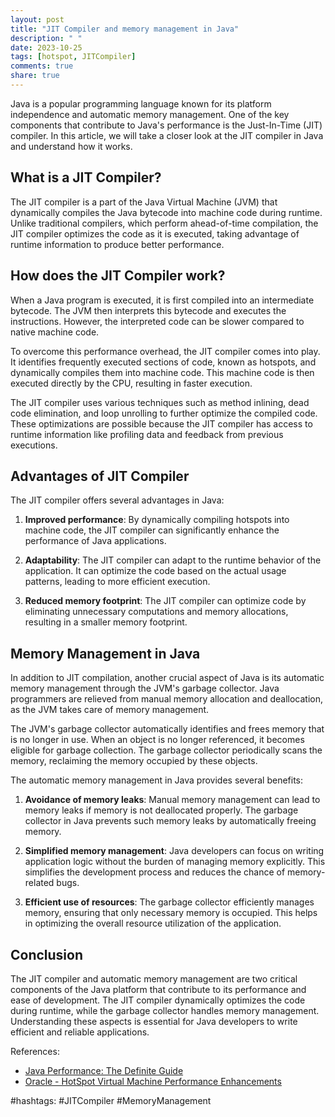 ```yaml
---
layout: post
title: "JIT Compiler and memory management in Java"
description: " "
date: 2023-10-25
tags: [hotspot, JITCompiler]
comments: true
share: true
---
```


Java is a popular programming language known for its platform independence and automatic memory management. One of the key components that contribute to Java's performance is the Just-In-Time (JIT) compiler. In this article, we will take a closer look at the JIT compiler in Java and understand how it works.

## What is a JIT Compiler?

The JIT compiler is a part of the Java Virtual Machine (JVM) that dynamically compiles the Java bytecode into machine code during runtime. Unlike traditional compilers, which perform ahead-of-time compilation, the JIT compiler optimizes the code as it is executed, taking advantage of runtime information to produce better performance.

## How does the JIT Compiler work?

When a Java program is executed, it is first compiled into an intermediate bytecode. The JVM then interprets this bytecode and executes the instructions. However, the interpreted code can be slower compared to native machine code.

To overcome this performance overhead, the JIT compiler comes into play. It identifies frequently executed sections of code, known as hotspots, and dynamically compiles them into machine code. This machine code is then executed directly by the CPU, resulting in faster execution.

The JIT compiler uses various techniques such as method inlining, dead code elimination, and loop unrolling to further optimize the compiled code. These optimizations are possible because the JIT compiler has access to runtime information like profiling data and feedback from previous executions.

## Advantages of JIT Compiler

The JIT compiler offers several advantages in Java:

1. **Improved performance**: By dynamically compiling hotspots into machine code, the JIT compiler can significantly enhance the performance of Java applications.

2. **Adaptability**: The JIT compiler can adapt to the runtime behavior of the application. It can optimize the code based on the actual usage patterns, leading to more efficient execution.

3. **Reduced memory footprint**: The JIT compiler can optimize code by eliminating unnecessary computations and memory allocations, resulting in a smaller memory footprint.

## Memory Management in Java

In addition to JIT compilation, another crucial aspect of Java is its automatic memory management through the JVM's garbage collector. Java programmers are relieved from manual memory allocation and deallocation, as the JVM takes care of memory management.

The JVM's garbage collector automatically identifies and frees memory that is no longer in use. When an object is no longer referenced, it becomes eligible for garbage collection. The garbage collector periodically scans the memory, reclaiming the memory occupied by these objects.

The automatic memory management in Java provides several benefits:

1. **Avoidance of memory leaks**: Manual memory management can lead to memory leaks if memory is not deallocated properly. The garbage collector in Java prevents such memory leaks by automatically freeing memory.

2. **Simplified memory management**: Java developers can focus on writing application logic without the burden of managing memory explicitly. This simplifies the development process and reduces the chance of memory-related bugs.

3. **Efficient use of resources**: The garbage collector efficiently manages memory, ensuring that only necessary memory is occupied. This helps in optimizing the overall resource utilization of the application.

## Conclusion

The JIT compiler and automatic memory management are two critical components of the Java platform that contribute to its performance and ease of development. The JIT compiler dynamically optimizes the code during runtime, while the garbage collector handles memory management. Understanding these aspects is essential for Java developers to write efficient and reliable applications.

References:
- [Java Performance: The Definite Guide](https://www.oreilly.com/library/view/java-performance/9781449363513/)
- [Oracle - HotSpot Virtual Machine Performance Enhancements](https://www.oracle.com/java/technologies/performance.html#hotspot) 

#hashtags: #JITCompiler #MemoryManagement
